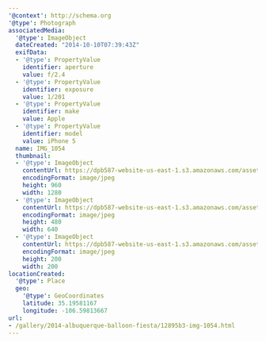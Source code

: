 ```yaml
---
'@context': http://schema.org
'@type': Photograph
associatedMedia:
  '@type': ImageObject
  dateCreated: "2014-10-10T07:39:43Z"
  exifData:
  - '@type': PropertyValue
    identifier: aperture
    value: f/2.4
  - '@type': PropertyValue
    identifier: exposure
    value: 1/201
  - '@type': PropertyValue
    identifier: make
    value: Apple
  - '@type': PropertyValue
    identifier: model
    value: iPhone 5
  name: IMG_1054
  thumbnail:
  - '@type': ImageObject
    contentUrl: https://dpb587-website-us-east-1.s3.amazonaws.com/asset/gallery/2014-albuquerque-balloon-fiesta/12895b3-img-1054~1280.jpg
    encodingFormat: image/jpeg
    height: 960
    width: 1280
  - '@type': ImageObject
    contentUrl: https://dpb587-website-us-east-1.s3.amazonaws.com/asset/gallery/2014-albuquerque-balloon-fiesta/12895b3-img-1054~640w.jpg
    encodingFormat: image/jpeg
    height: 480
    width: 640
  - '@type': ImageObject
    contentUrl: https://dpb587-website-us-east-1.s3.amazonaws.com/asset/gallery/2014-albuquerque-balloon-fiesta/12895b3-img-1054~200x200.jpg
    encodingFormat: image/jpeg
    height: 200
    width: 200
locationCreated:
  '@type': Place
  geo:
    '@type': GeoCoordinates
    latitude: 35.19581167
    longitude: -106.59813667
url:
- /gallery/2014-albuquerque-balloon-fiesta/12895b3-img-1054.html
---
```

